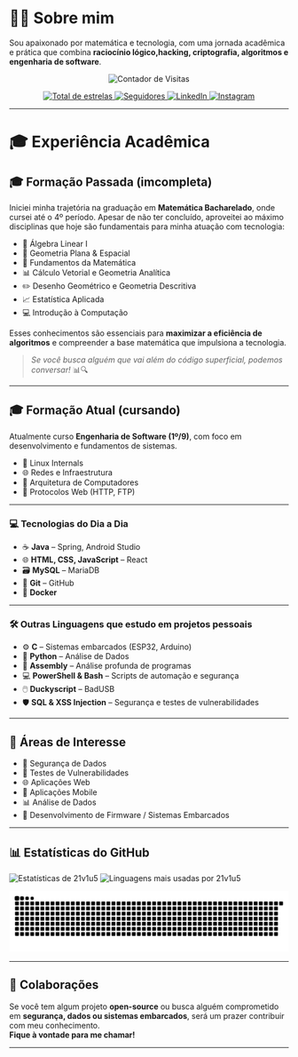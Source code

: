 # 👨‍💻 Sobre mim

Sou apaixonado por matemática e tecnologia, com uma jornada acadêmica e prática que combina **raciocínio lógico,hacking, criptografia, algoritmos e engenharia de software**.


<p align="center">
  <img
    src="https://profile-counter.glitch.me/21v1u5/count.svg"
    alt="Contador de Visitas"
  />
</p>

<p align="center">
  <a href="https://github.com/21v1u5">
    <img 
      alt="Total de estrelas" 
      title="Total de estrelas GitHub" 
      src="https://custom-icon-badges.demolab.com/github/stars/21v1u5?color=55960c&style=for-the-badge&labelColor=488207&logo=star&label=estrelas"
    />
  </a>
  <a href="https://github.com/21v1u5?tab=followers">
    <img 
      alt="Seguidores" 
      title="Me siga no GitHub" 
      src="https://custom-icon-badges.demolab.com/github/followers/21v1u5?color=236ad3&labelColor=1155ba&style=for-the-badge&logo=github&label=Seguidores&logoColor=white"
    />
  </a>
  <a href="https://www.linkedin.com/in/l%C3%ADvius-penha-650a7b2a8/">
    <img 
      alt="LinkedIn" 
      title="Me siga no LinkedIn" 
      src="https://img.shields.io/badge/LinkedIn-0077B5?style=for-the-badge&logo=linkedin&logoColor=white"
    />
  </a>
  <a href="https://www.instagram.com/01001100.exe/">
    <img 
      alt="Instagram"
      title="Me siga no Instagram" 
      src="https://img.shields.io/badge/Instagram-E4405F?style=for-the-badge&logo=instagram&logoColor=white"
    />
  </a>
</p>

---

# 🎓 Experiência Acadêmica

## 🎓 Formação Passada (imcompleta)

Iniciei minha trajetória na graduação em **Matemática Bacharelado**, onde cursei até o 4º período. Apesar de não ter concluído, aproveitei ao máximo disciplinas que hoje são fundamentais para minha atuação com tecnologia:

- 📐 Álgebra Linear I  
- 🧭 Geometria Plana & Espacial  
- 🧮 Fundamentos da Matemática  
- 📊 Cálculo Vetorial e Geometria Analítica  
- ✏️ Desenho Geométrico e Geometria Descritiva  
- 📈 Estatística Aplicada  
- 💻 Introdução à Computação  

Esses conhecimentos são essenciais para **maximizar a eficiência de algoritmos** e compreender a base matemática que impulsiona a tecnologia.  
> *Se você busca alguém que vai além do código superficial, podemos conversar!* 📊🔍

---

## 🎓 Formação Atual (cursando)

Atualmente curso **Engenharia de Software (1º/9)**, com foco em desenvolvimento e fundamentos de sistemas.

- 🐧 Linux Internals  
- 🌐 Redes e Infraestrutura    
- 🧠 Arquitetura de Computadores  
- 🔗 Protocolos Web (HTTP, FTP)

---

### 💻 Tecnologias do Dia a Dia

- ☕ **Java** – Spring, Android Studio  
- 🌐 **HTML, CSS, JavaScript** – React  
- 🗃️ **MySQL** – MariaDB  
- 🔧 **Git** – GitHub  
- 🐳 **Docker**
  
---

### 🛠️ Outras Linguagens que estudo em projetos pessoais

- ⚙️ **C** – Sistemas embarcados (ESP32, Arduino)  
- 🐍 **Python** – Análise de Dados  
- 🧬 **Assembly** – Análise profunda de programas  
- 💻 **PowerShell & Bash** – Scripts de automação e segurança  
- 🖱️ **Duckyscript** – BadUSB  
- 🛡️ **SQL & XSS Injection** – Segurança e testes de vulnerabilidades  

---

## 🚀 Áreas de Interesse

- 🔐 Segurança de Dados  
- 🧪 Testes de Vulnerabilidades  
- 🌐 Aplicações Web  
- 📱 Aplicações Mobile  
- 📊 Análise de Dados  
- 🔧 Desenvolvimento de Firmware / Sistemas Embarcados  

---

## 📊 Estatísticas do GitHub

<p align="left">
  <img
  <img 
    alt="Estatísticas de 21v1u5" 
    height="150"
    src="https://github-readme-stats.vercel.app/api?username=21v1u5&show_icons=true&theme=tokyonight&locale=pt-br&include_all_commits=true&hide_title=true"
    height="150" 
    src="https://github-readme-stats.vercel.app/api?username=21v1u5&show_icons=true&theme=tokyonight&locale=pt-br&include_all_commits=true&hide_title=true" 
  />
  <img 
    alt="Linguagens mais usadas por 21v1u5" 
    height="150"
    src="https://github-readme-stats.vercel.app/api/top-langs/?username=21v1u5&theme=tokyonight&layout=compact&langs_count=10&hide_title=true"
    height="150" 
    src="https://github-readme-stats.vercel.app/api/top-langs/?username=21v1u5&theme=tokyonight&layout=compact&langs_count=10&hide_title=true" 
  />
</p>

<p align="center">
  <img
  <img 
    src="https://raw.githubusercontent.com/21v1u5/21v1u5/main/dist/github-contribution-snake.svg" 
    alt="GitHub Contribution Snake"
    alt="GitHub Contribution Snake" 
    style="max-width: 100%;" 
  />
</p>

---

## 🤝 Colaborações

Se você tem algum projeto **open-source** ou busca alguém comprometido em **segurança, dados ou sistemas embarcados**, será um prazer contribuir com meu conhecimento.  
**Fique à vontade para me chamar!**

---
